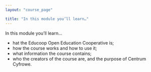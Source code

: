 ```yaml
---
layout: "course_page"

title: "In this module you’ll learn…"
---
```


<div class="text-center screen-title">
In this module you’ll learn…
</div>


<div class="screen-content">
<ul>  
<li class="bullet">hat the Educoop Open Education Cooperative is;</li>
<li class="bullet">how the course works and how to use it;</li>
<li class="bullet">what information the course contains;</li>
<li class="bullet">who the creators of the course are, and the purpose of Centrum Cyfrowe.</li>
</ul>
</div>  
<div class="bottom-space">
  </div>
